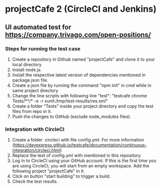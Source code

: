 # projectCafe 2 (CircleCI and Jenkins)
## UI automated test for https://company.trivago.com/open-positions/
 
### Steps for running the test case 
1. Create a repository in Github named "projectCafe" and clone it to your local directory
2. Install node.js.
3. Install the respective latest version of dependencies mentioned in package.json file.
4. Create a json file by running the command "npm init" in cmd while in same project directory
5. Change the line scripts with following line "test": "testcafe chrome Tests/**/* -e -r xunit:/tmp/test-results/res.xml" 
6. Create a folder "Tests" inside your project directory and copy the test files from repo in it.
7. Push the changes to GitHub (exclude node_modules files).

### Integration with CircleCI
1. Create a folder .circleci with file config.yml. For more information (https://devexpress.github.io/testcafe/documentation/continuous-integration/circleci.html)
2. Replace the text of config.yml with mentioned in this repository.
3. Log in to CircleCI using your GitHub account. If this is the first time you are using CircleCI, you will start from an empty workspace. Add the following project "projectCafe" in it.
4. Click on button "start building" to trigger a build.
5. Check the test results.
